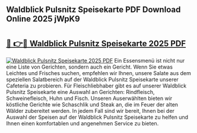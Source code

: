 ## Waldblick Pulsnitz Speisekarte PDF Download Online 2025 jWpK9

# <h2><a href="http://gca64l.nevu.top/?p=Waldblick+Pulsnitz+Speisekarte">🔗 👉🔴 Waldblick Pulsnitz Speisekarte 2025 PDF</a></h2>

[![Waldblick Pulsnitz Speisekarte 2025 PDF](https://i.imgur.com/dBaPXMq.png)](http://gca64l.nevu.top/?p=Waldblick+Pulsnitz+Speisekarte)
Ein Essensmenü ist nicht nur eine Liste von Gerichten, sondern auch ein Gericht. Wenn Sie etwas Leichtes und Frisches suchen, empfehlen wir Ihnen, unsere Salate aus dem speziellen Salatbereich auf der Waldblick Pulsnitz Speisekarte unserer Cafeteria zu probieren. Für Fleischliebhaber gibt es auf unserer Waldblick Pulsnitz Speisekarte eine Auswahl an Gerichten: Rindfleisch, Schweinefleisch, Huhn und Fisch. Unseren Auserwählten bieten wir köstliche Gerichte wie Schaschlik und Steak an, die im Feuer der alten Wälder zubereitet werden. In jedem Fall sind wir bereit, Ihnen bei der Auswahl der Speisen auf der Waldblick Pulsnitz Speisekarte zu helfen und Ihnen einen komfortablen und angenehmen Service zu bieten.
